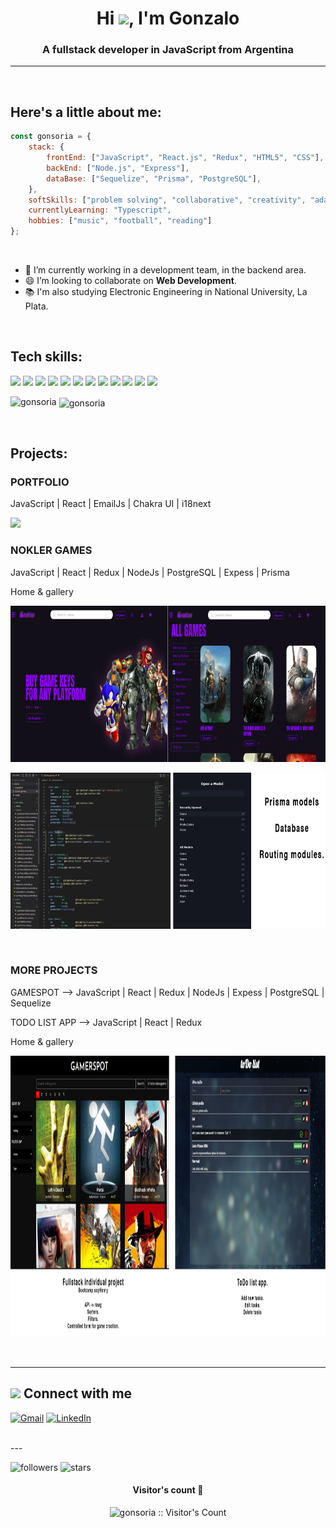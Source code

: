 <h1 align="center">Hi <img src="https://github.com/JayantGoel001/JayantGoel001/blob/master/GIF/Hi.gif" width="40px" />, I'm Gonzalo</h1>
<h3 align="center">A fullstack developer in JavaScript from Argentina</h3>

---
<br/>
<h2>Here's a little about me:</h2>


```javascript 
const gonsoria = {
    stack: {
        frontEnd: ["JavaScript", "React.js", "Redux", "HTML5", "CSS"],
        backEnd: ["Node.js", "Express"],
        dataBase: ["Sequelize", "Prisma", "PostgreSQL"],
    },
    softSkills: ["problem solving", "collaborative", "creativity", "adaptability", "commitment"],
    currentlyLearning: "Typescript",
    hobbies: ["music", "football", "reading"]
};
```
<br/>

- 🔭 I’m currently working in a development team, in the backend area. 
- 😄 I’m looking to collaborate on **Web Development**.
- :books: I'm also studying Electronic Engineering in National University, La Plata.

<br/>




## Tech skills:

<img src = "https://img.shields.io/badge/-JavaScript-eed718?style=flat&logo=javascript&logoColor=ffffff"> <img src = "https://img.shields.io/badge/-React-61DAFB?style=flat-square&logo=react&logoColor=ffffff">
<img src="https://img.shields.io/badge/-Node.js-3C873A?style=flat&logo=Node.js&logoColor=white">
<img src="https://img.shields.io/badge/-Express.js-787878?style=flat">
<img src="https://img.shields.io/badge/-PostgreSQL-336791?style=flat-square&logo=postgresql">
<img src="http://img.shields.io/badge/-Git-F1502F?style=flat&logo=git&logoColor=FFFFFF">
<img src="http://img.shields.io/badge/-Github-000000?style=flat&logo=github&logoColor=FFFFFF">
<img src="http://img.shields.io/badge/-VS%20Code-007ACC?style=flat&logo=visual%20studio%20code&logoColor=white">
<img src="https://img.shields.io/badge/-HTML5-E34F26?style=flat&logo=html5&logoColor=white">
<img src="https://img.shields.io/badge/-CSS3-1572B6?style=flat&logo=css3&logoColor=white">
<img src="https://img.shields.io/badge/-Bootstrap-563D7C?style=flat&logo=bootstrap&logoColor=white">
<img src="https://img.shields.io/badge/-npm-CB3837?style=flat-square&logo=npm">

<p><img align="left" src="https://github-readme-stats.vercel.app/api/top-langs?username=gonsoria&show_icons=true&locale=en&layout=compact" alt="gonsoria" /></p>
<p>&nbsp;<img align="center" src="https://github-readme-stats.vercel.app/api?username=gonsoria&show_icons=true&locale=en" alt="gonsoria" /></p>




<br/>

## Projects:

### PORTFOLIO
JavaScript | React | EmailJs | Chakra UI | i18next 

<p align="left">
  <img height="250" src="./assets/portfolio.JPG" />
</p>


### NOKLER GAMES 
JavaScript | React | Redux | NodeJs | PostgreSQL | Expess | Prisma 

Home & gallery
<p align="left">
  <img height="250" src="./assets/noklergit.jpg" />
</p>

<p align="left">
  <img height="250" src="./assets/noklerdb.png" />
</p>

<br/>

### MORE PROJECTS
GAMESPOT -->
JavaScript | React | Redux | NodeJs | Expess | PostgreSQL | Sequelize 

TODO LIST APP --> 
JavaScript | React | Redux

Home & gallery
<p align="left">
  <img height="450" src="./assets/others.png" />
</p>


<br/>

---
## <img src="https://media.giphy.com/media/iY8CRBdQXODJSCERIr/giphy.gif" width="30px"> Connect with me 

[![Gmail](https://img.shields.io/badge/-GMAIL-D14836?style=for-the-badge&logo=gmail&logoColor=white)](mailto:gonzalosoria.sg@gmail.com)
[![LinkedIn](https://img.shields.io/badge/-LINKEDIN-0077B5?style=for-the-badge&logo=linkedin&logoColor=white)](https://www.linkedin.com/in/gonzalosoria-fullstack-developer/)


<br/>
---

![followers](https://img.shields.io/github/followers/gonsoria?style=social)
![stars](https://img.shields.io/github/stars/gonsoria?style=social)

<h4 align="center">Visitor's count 👀</h4>
<p align="center"><img src="https://profile-counter.glitch.me/{gonsoria}/count.svg" alt="gonsoria :: Visitor's Count" /></p>

